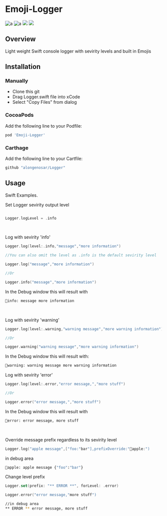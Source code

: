 # Emoji-Logger
![a](https://cocoapod-badges.herokuapp.com/v/Emoji-Logger/badge.png?link=www.google.com)
![a](https://img.shields.io/badge/Language-Swift%204-orange.svg)
![](https://img.shields.io/badge/dynamic/json.svg?url=https://api.github.com/repos/alongenosar/Emoji-Logger&label=stars&query=$.stargazers_count&color=yellow)
![](https://img.shields.io/badge/dynamic/json.svg?url=https://api.github.com/repos/alongenosar/Emoji-Logger&label=followers&query=$.follower_count&color=green)
## Overview
Light weight Swift console logger with sevirity levels and built in Emojis

## Installation

### Manually
- Clone this git
- Drag Logger.swift file into xCode
- Select "Copy Files" from dialog


### CocoaPods
Add the following line to your Podfile:

```bash
pod 'Emoji-Logger'
```

### Carthage
Add the following line to your Cartfile:

```bash
github "alongenosar/Logger"
```

## Usage
Swift Examples. 

Set Logger sevirity output level
```swift

Logger.logLevel = .info
```
<br/>    

Log with sevirity 'info'
```swift
Logger.log(level:.info,"message","more information")

//You can also omit the level as .info is the default sevirity level

Logger.log("message","more information")

//Or

Logger.info("message","more information")
```
In the Debug window this will result with
```bash
🔵info: message more information
```
<br/>    
  

Log with sevirity 'warning'
```swift
Logger.log(level:.warning,"warning message","more warning information")

//Or 

Logger.warning("warning message","more warning information")
```

In the Debug window this will result with:
```bash
🔶warning: warning message more warning information
```

Log with sevirity 'error'
```swift
Logger.log(level:.error,"error message,","more stuff")

//Or

Logger.error("error message,","more stuff")
```

In the Debug window this will result with
```bash
🔴error: error message, more stuff
```
<br/>

Override message prefix regardless to its sevirity level
```swift
Logger.log("apple message",["foo:"bar"],prefixOverride:"🍏apple:")
```

in debug area
```bash
🍏apple: apple message {"foo":"bar"}
```
  
  
Change level prefix
```Swift
Logger.set(prefix: "** ERROR **", forLevel: .error)  

Logger.error("error message,"more stuff")
```
```Bash
//in debug area
** ERROR ** error message, more stuff
```






